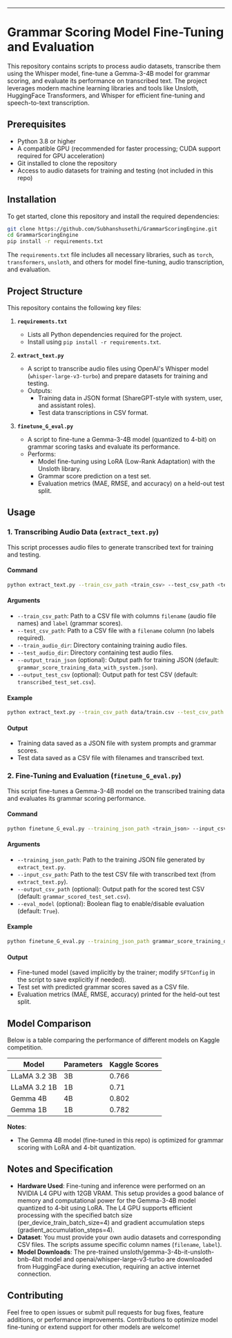 
---

# Grammar Scoring Model Fine-Tuning and Evaluation

This repository contains scripts to process audio datasets, transcribe them using the Whisper model, fine-tune a Gemma-3-4B model for grammar scoring, and evaluate its performance on transcribed text. The project leverages modern machine learning libraries and tools like Unsloth, HuggingFace Transformers, and Whisper for efficient fine-tuning and speech-to-text transcription.

## Prerequisites

- Python 3.8 or higher
- A compatible GPU (recommended for faster processing; CUDA support required for GPU acceleration)
- Git installed to clone the repository
- Access to audio datasets for training and testing (not included in this repo)

## Installation

To get started, clone this repository and install the required dependencies:

```bash
git clone https://github.com/Subhanshusethi/GrammarScoringEngine.git
cd GrammarScoringEngine
pip install -r requirements.txt
```

The `requirements.txt` file includes all necessary libraries, such as `torch`, `transformers`, `unsloth`, and others for model fine-tuning, audio transcription, and evaluation.

## Project Structure

This repository contains the following key files:

1. **`requirements.txt`**
   - Lists all Python dependencies required for the project.
   - Install using `pip install -r requirements.txt`.

2. **`extract_text.py`**
   - A script to transcribe audio files using OpenAI's Whisper model (`whisper-large-v3-turbo`) and prepare datasets for training and testing.
   - Outputs:
     - Training data in JSON format (ShareGPT-style with system, user, and assistant roles).
     - Test data transcriptions in CSV format.

3. **`finetune_G_eval.py`**
   - A script to fine-tune a Gemma-3-4B model (quantized to 4-bit) on grammar scoring tasks and evaluate its performance.
   - Performs:
     - Model fine-tuning using LoRA (Low-Rank Adaptation) with the Unsloth library.
     - Grammar score prediction on a test set.
     - Evaluation metrics (MAE, RMSE, and accuracy) on a held-out test split.

## Usage

### 1. Transcribing Audio Data (`extract_text.py`)

This script processes audio files to generate transcribed text for training and testing.

#### Command
```bash
python extract_text.py --train_csv_path <train_csv> --test_csv_path <test_csv> --train_audio_dir <train_dir> --test_audio_dir <test_dir>
```

#### Arguments
- `--train_csv_path`: Path to a CSV file with columns `filename` (audio file names) and `label` (grammar scores).
- `--test_csv_path`: Path to a CSV file with a `filename` column (no labels required).
- `--train_audio_dir`: Directory containing training audio files.
- `--test_audio_dir`: Directory containing test audio files.
- `--output_train_json` (optional): Output path for training JSON (default: `grammar_score_training_data_with_system.json`).
- `--output_test_csv` (optional): Output path for test CSV (default: `transcribed_test_set.csv`).

#### Example
```bash
python extract_text.py --train_csv_path data/train.csv --test_csv_path data/test.csv --train_audio_dir audio/train --test_audio_dir audio/test
```

#### Output
- Training data saved as a JSON file with system prompts and grammar scores.
- Test data saved as a CSV file with filenames and transcribed text.

### 2. Fine-Tuning and Evaluation (`finetune_G_eval.py`)

This script fine-tunes a Gemma-3-4B model on the transcribed training data and evaluates its grammar scoring performance.

#### Command
```bash
python finetune_G_eval.py --training_json_path <train_json> --input_csv_path <test_csv>
```

#### Arguments
- `--training_json_path`: Path to the training JSON file generated by `extract_text.py`.
- `--input_csv_path`: Path to the test CSV file with transcribed text (from `extract_text.py`).
- `--output_csv_path` (optional): Output path for the scored test CSV (default: `grammar_scored_test_set.csv`).
- `--eval_model` (optional): Boolean flag to enable/disable evaluation (default: `True`).

#### Example
```bash
python finetune_G_eval.py --training_json_path grammar_score_training_data_with_system.json --input_csv_path transcribed_test_set.csv
```

#### Output
- Fine-tuned model (saved implicitly by the trainer; modify `SFTConfig` in the script to save explicitly if needed).
- Test set with predicted grammar scores saved as a CSV file.
- Evaluation metrics (MAE, RMSE, accuracy) printed for the held-out test split.

## Model Comparison

Below is a table comparing the performance of different models on Kaggle competition.

| Model         | Parameters | Kaggle Scores   |
|---------------|------------|-------|
| LLaMA 3.2 3B  | 3B         | 0.766  |
| LLaMA 3.2 1B  | 1B         | 0.71  |
| Gemma 4B      | 4B         | 0.802  |
| Gemma 1B      | 1B         | 0.782  |

**Notes**:
- The Gemma 4B model (fine-tuned in this repo) is optimized for grammar scoring with LoRA and 4-bit quantization.

## Notes and Specification

- **Hardware Used**: Fine-tuning and inference were performed on an NVIDIA L4 GPU with 12GB VRAM. This setup provides a good balance of memory and computational power for the Gemma-3-4B model quantized to 4-bit using LoRA. The L4 GPU supports efficient processing with the specified batch size (per_device_train_batch_size=4) and gradient accumulation steps (gradient_accumulation_steps=4).
- **Dataset**: You must provide your own audio datasets and corresponding CSV files. The scripts assume specific column names (`filename`, `label`).
- **Model Downloads**: The pre-trained unsloth/gemma-3-4b-it-unsloth-bnb-4bit model and openai/whisper-large-v3-turbo are downloaded from HuggingFace during execution, requiring an active internet connection.

## Contributing

Feel free to open issues or submit pull requests for bug fixes, feature additions, or performance improvements. Contributions to optimize model fine-tuning or extend support for other models are welcome!
